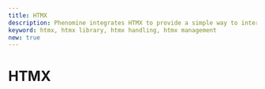 ```yaml
---
title: HTMX
description: Phenomine integrates HTMX to provide a simple way to interact with the server. In this page, you'll learn how to use HTMX to make AJAX requests.
keyword: htmx, htmx library, htmx handling, htmx management
new: true
---
```


# HTMX
